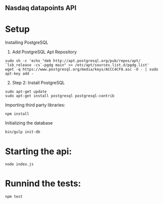 ## Nasdaq datapoints API

# Setup

Installing PostgreSQL

1. Add PostgreSQL Apt Repository
```
sudo sh -c 'echo "deb http://apt.postgresql.org/pub/repos/apt/ `lsb_release -cs`-pgdg main" >> /etc/apt/sources.list.d/pgdg.list'
wget -q https://www.postgresql.org/media/keys/ACCC4CF8.asc -O - | sudo apt-key add -
```

2. Step 2: Install PostgreSQL
```
sudo apt-get update
sudo apt-get install postgresql postgresql-contrib
```

Importing third party libraries:
```
npm install
```

Initializing the database
```
bin/gulp init-db
```

# Starting the api:
```
node index.js
```

# Runnind the tests:
```
npm test
```
